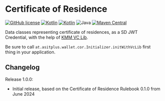 # Certificate of Residence

[![GitHub license](https://img.shields.io/badge/license-Apache%20License%202.0-brightgreen.svg?style=flat)](http://www.apache.org/licenses/LICENSE-2.0)
[![Kotlin](https://img.shields.io/badge/kotlin-multiplatform--mobile-orange.svg?logo=kotlin)](http://kotlinlang.org)
[![Kotlin](https://img.shields.io/badge/kotlin-2.0.0-blue.svg?logo=kotlin)](http://kotlinlang.org)
![Java](https://img.shields.io/badge/java-17-blue.svg?logo=OPENJDK)
[![Maven Central](https://img.shields.io/maven-central/v/at.asitplus.wallet/certificateofresidence)](https://mvnrepository.com/artifact/at.asitplus.wallet/certificateofresidence/)

Data classes representing certificate of residences, as a SD JWT Credential, with the help
of [KMM VC Lib](https://github.com/a-sit-plus/kmm-vc-library).

Be sure to call `at.asitplus.wallet.cor.Initializer.initWithVcLib` first thing in your application.

## Changelog

Release 1.0.0:

- Initial release, based on the Certificate of Residence Rulebook 0.1.0 from June 2024
